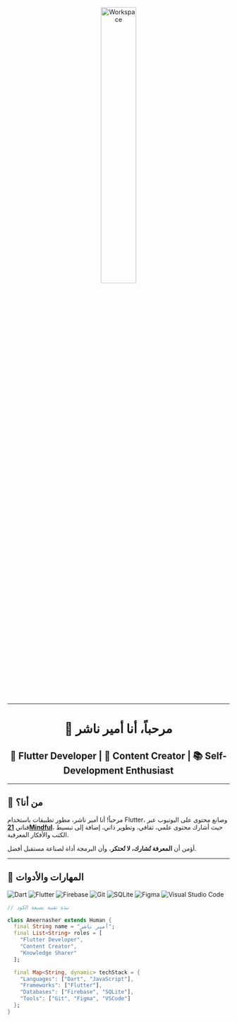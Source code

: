 
<div align="center">

<img src="https://github.com/SP-XD/SP-XD/blob/main/images/dev-working_rounded.gif?raw=true" alt="Workspace" width="40%" />

---

# 👋 مرحباً، أنا أمير ناشر  
## 💙 Flutter Developer | 🎥 Content Creator | 📚 Self-Development Enthusiast

</div>

---

## 🧠 من أنا؟

مرحباً! أنا أمير ناشر، مطور تطبيقات باستخدام Flutter، وصانع محتوى على اليوتيوب عبر قناتي **[21Mindful](https://www.youtube.com/@21mindful)**، حيث أشارك محتوى علمي، ثقافي، وتطوير ذاتي، إضافة إلى تبسيط الكتب والأفكار المعرفية.

أؤمن أن **المعرفة تُشارك، لا تُحتكر**، وأن البرمجة أداة لصناعة مستقبل أفضل.

---

## 🔧 المهارات والأدوات

![Dart](https://img.shields.io/badge/Dart-0175C2?style=flat&logo=dart&logoColor=white)
![Flutter](https://img.shields.io/badge/Flutter-02569B?style=flat&logo=flutter&logoColor=white)
![Firebase](https://img.shields.io/badge/firebase-ffca28?style=flat&logo=firebase&logoColor=black)
![Git](https://img.shields.io/badge/GIT-E44C30?style=flat&logo=git&logoColor=white)
![SQLite](https://img.shields.io/badge/SQLite-07405E?style=flat&logo=sqlite&logoColor=white)
![Figma](https://img.shields.io/badge/Figma-F24E1E?style=flat&logo=figma&logoColor=white)
![Visual Studio Code](https://img.shields.io/badge/VSCode-0078D4?style=flat&logo=visual%20studio%20code&logoColor=white)

```dart
// نبذة تقنية بصيغة الكود

class Ameernasher extends Human {
  final String name = "أمير ناشر";
  final List<String> roles = [
    "Flutter Developer",
    "Content Creator",
    "Knowledge Sharer"
  ];

  final Map<String, dynamic> techStack = {
    "Languages": ["Dart", "JavaScript"],
    "Frameworks": ["Flutter"],
    "Databases": ["Firebase", "SQLite"],
    "Tools": ["Git", "Figma", "VSCode"]
  };
}

